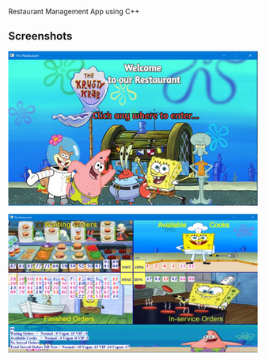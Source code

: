 Restaurant Management App using C++

## Screenshots

![Alt text](/ScreenShots/1.png?raw=true "Optional Title")

![Alt text](/ScreenShots/2.png?raw=true "Optional Title")

